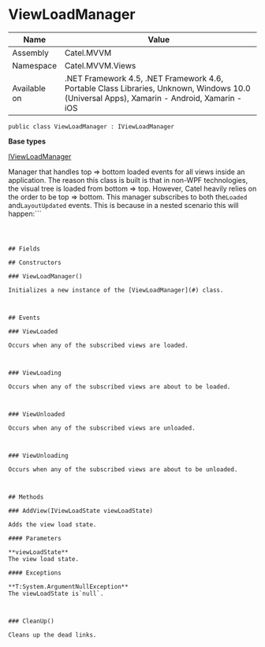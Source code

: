 

# ViewLoadManager

Name|Value
---|---
Assembly|Catel.MVVM
Namespace|Catel.MVVM.Views
Available on|.NET Framework 4.5, .NET Framework 4.6, Portable Class Libraries, Unknown, Windows 10.0 (Universal Apps), Xamarin - Android, Xamarin - iOS

```
public class ViewLoadManager : IViewLoadManager
```

**Base types**

[IViewLoadManager](/Catel.MVVM\Catel\MVVM\Views\IViewLoadManager.md)


Manager that handles top =&gt; bottom loaded events for all views inside an application. The reason this class is built is that in non-WPF technologies, the visual tree is loaded from bottom =&gt; top. However, Catel heavily relies on the order to be top =&gt; bottom. This manager subscribes to both the`Loaded` and`LayoutUpdated` events. This is because in a nested scenario this will happen:```

``` Will be executed in the following order:



## Fields

## Constructors

### ViewLoadManager()

Initializes a new instance of the [ViewLoadManager](#) class.



## Events

### ViewLoaded

Occurs when any of the subscribed views are loaded.



### ViewLoading

Occurs when any of the subscribed views are about to be loaded.



### ViewUnloaded

Occurs when any of the subscribed views are unloaded.



### ViewUnloading

Occurs when any of the subscribed views are about to be unloaded.



## Methods

### AddView(IViewLoadState viewLoadState)

Adds the view load state.

#### Parameters

**viewLoadState**
The view load state.

#### Exceptions

**T:System.ArgumentNullException**
The viewLoadState is`null`.



### CleanUp()

Cleans up the dead links.




